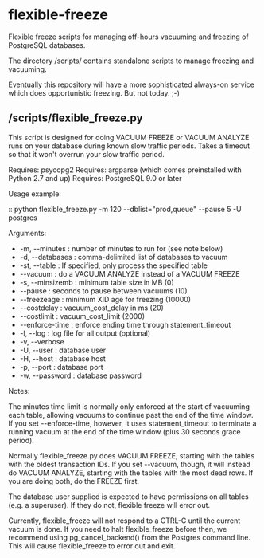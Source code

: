 flexible-freeze
===============

Flexible freeze scripts for managing off-hours vacuuming and freezing of PostgreSQL databases.

The directory /scripts/ contains standalone scripts to manage freezing and vacuuming.

Eventually this repository will have a more sophisticated always-on service which does opportunistic freezing.  But not today. ;-)

/scripts/flexible_freeze.py
---------------------------

This script is designed for doing VACUUM FREEZE or VACUUM ANALYZE
runs on your database during known slow traffic periods. Takes a
timeout so that it won't overrun your slow traffic period.

Requires: psycopg2
Requires: argparse (which comes preinstalled with Python 2.7 and up)
Requires: PostgreSQL 9.0 or later

Usage example:

::
    python flexible_freeze.py -m 120 --dblist="prod,queue" --pause 5 -U postgres

Arguments:

* -m, --minutes : number of minutes to run for (see note below)
* -d, --databases : comma-delimited list of databases to vacuum
* -st, --table : If specified, only process the specified table
* --vacuum : do a VACUUM ANALYZE instead of a VACUUM FREEZE
* -s, --minsizemb : minimum table size in MB (0)
* --pause : seconds to pause between vacuums (10)
* --freezeage : minimum XID age for freezing (10000)
* --costdelay : vacuum_cost_delay in ms (20)
* --costlimit : vacuum_cost_limit (2000)
* --enforce-time : enforce ending time through statement_timeout
* -l, --log : log file for all output (optional)
* -v, --verbose
* -U, --user : database user
* -H, --host : database host
* -p, --port : database port
* -w, --password : database password

Notes:

The minutes time limit is normally only enforced at the start of vacuuming each table, allowing vacuums to continue past the end of the time window.  If you set --enforce-time, however, it uses statement_timeout to terminate a running vacuum at the end of the time window (plus 30 seconds grace period).

Normally flexible_freeze.py does VACUUM FREEZE, starting with the tables with the oldest transaction IDs.  If you set --vacuum, though, it will instead do VACUUM ANALYZE, starting with the tables with the most dead rows.  If you are doing both, do the FREEZE first.

The database user supplied is expected to have permissions on all tables (e.g. a superuser).  If they do not, flexible freeze will error out.

Currently, flexible_freeze will not respond to a CTRL-C until the current vacuum is done.  If you need to halt flexible_freeze before then, we recommend using pg_cancel_backend() from the Postgres command line.  This will cause flexible_freeze to error out and exit.


